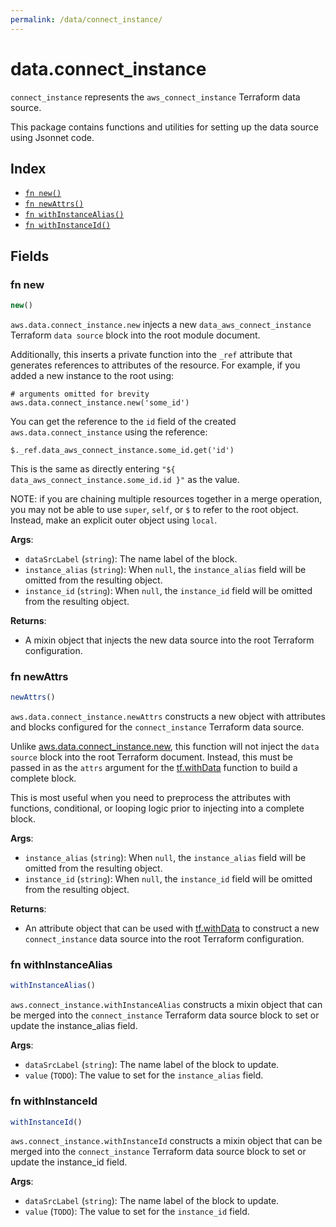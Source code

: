 ```yaml
---
permalink: /data/connect_instance/
---
```


# data.connect_instance

`connect_instance` represents the `aws_connect_instance` Terraform data source.



This package contains functions and utilities for setting up the data source using Jsonnet code.


## Index

* [`fn new()`](#fn-new)
* [`fn newAttrs()`](#fn-newattrs)
* [`fn withInstanceAlias()`](#fn-withinstancealias)
* [`fn withInstanceId()`](#fn-withinstanceid)

## Fields

### fn new

```ts
new()
```


`aws.data.connect_instance.new` injects a new `data_aws_connect_instance` Terraform `data source`
block into the root module document.

Additionally, this inserts a private function into the `_ref` attribute that generates references to attributes of the
resource. For example, if you added a new instance to the root using:

    # arguments omitted for brevity
    aws.data.connect_instance.new('some_id')

You can get the reference to the `id` field of the created `aws.data.connect_instance` using the reference:

    $._ref.data_aws_connect_instance.some_id.get('id')

This is the same as directly entering `"${ data_aws_connect_instance.some_id.id }"` as the value.

NOTE: if you are chaining multiple resources together in a merge operation, you may not be able to use `super`, `self`,
or `$` to refer to the root object. Instead, make an explicit outer object using `local`.

**Args**:
  - `dataSrcLabel` (`string`): The name label of the block.
  - `instance_alias` (`string`):  When `null`, the `instance_alias` field will be omitted from the resulting object.
  - `instance_id` (`string`):  When `null`, the `instance_id` field will be omitted from the resulting object.

**Returns**:
- A mixin object that injects the new data source into the root Terraform configuration.


### fn newAttrs

```ts
newAttrs()
```


`aws.data.connect_instance.newAttrs` constructs a new object with attributes and blocks configured for the `connect_instance`
Terraform data source.

Unlike [aws.data.connect_instance.new](#fn-connectinstancenew), this function will not inject the `data source`
block into the root Terraform document. Instead, this must be passed in as the `attrs` argument for the
[tf.withData](https://github.com/tf-libsonnet/core/tree/main/docs#fn-withdata) function to build a complete block.

This is most useful when you need to preprocess the attributes with functions, conditional, or looping logic prior to
injecting into a complete block.

**Args**:
  - `instance_alias` (`string`):  When `null`, the `instance_alias` field will be omitted from the resulting object.
  - `instance_id` (`string`):  When `null`, the `instance_id` field will be omitted from the resulting object.

**Returns**:
  - An attribute object that can be used with [tf.withData](https://github.com/tf-libsonnet/core/tree/main/docs#fn-withdata) to construct a new `connect_instance` data source into the root Terraform configuration.


### fn withInstanceAlias

```ts
withInstanceAlias()
```

`aws.connect_instance.withInstanceAlias` constructs a mixin object that can be merged into the `connect_instance`
Terraform data source block to set or update the instance_alias field.



**Args**:
  - `dataSrcLabel` (`string`): The name label of the block to update.
  - `value` (`TODO`): The value to set for the `instance_alias` field.


### fn withInstanceId

```ts
withInstanceId()
```

`aws.connect_instance.withInstanceId` constructs a mixin object that can be merged into the `connect_instance`
Terraform data source block to set or update the instance_id field.



**Args**:
  - `dataSrcLabel` (`string`): The name label of the block to update.
  - `value` (`TODO`): The value to set for the `instance_id` field.
